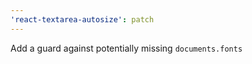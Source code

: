 ```yaml
---
'react-textarea-autosize': patch
---
```


Add a guard against potentially missing `documents.fonts`
